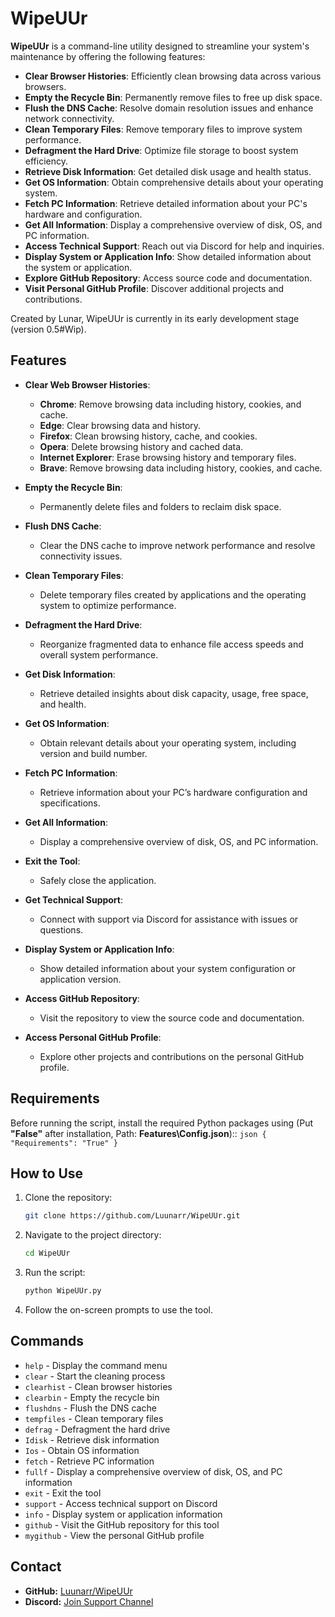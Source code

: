 # WipeUUr

**WipeUUr** is a command-line utility designed to streamline your system's maintenance by offering the following features:

- **Clear Browser Histories**: Efficiently clean browsing data across various browsers.
- **Empty the Recycle Bin**: Permanently remove files to free up disk space.
- **Flush the DNS Cache**: Resolve domain resolution issues and enhance network connectivity.
- **Clean Temporary Files**: Remove temporary files to improve system performance.
- **Defragment the Hard Drive**: Optimize file storage to boost system efficiency.
- **Retrieve Disk Information**: Get detailed disk usage and health status.
- **Get OS Information**: Obtain comprehensive details about your operating system.
- **Fetch PC Information**: Retrieve detailed information about your PC's hardware and configuration.
- **Get All Information**: Display a comprehensive overview of disk, OS, and PC information.
- **Access Technical Support**: Reach out via Discord for help and inquiries.
- **Display System or Application Info**: Show detailed information about the system or application.
- **Explore GitHub Repository**: Access source code and documentation.
- **Visit Personal GitHub Profile**: Discover additional projects and contributions.

Created by Lunar, WipeUUr is currently in its early development stage (version 0.5#Wip).

## Features

- **Clear Web Browser Histories**:
  - **Chrome**: Remove browsing data including history, cookies, and cache.
  - **Edge**: Clear browsing data and history.
  - **Firefox**: Clean browsing history, cache, and cookies.
  - **Opera**: Delete browsing history and cached data.
  - **Internet Explorer**: Erase browsing history and temporary files.
  - **Brave**: Remove browsing data including history, cookies, and cache.

- **Empty the Recycle Bin**:
  - Permanently delete files and folders to reclaim disk space.

- **Flush DNS Cache**:
  - Clear the DNS cache to improve network performance and resolve connectivity issues.

- **Clean Temporary Files**:
  - Delete temporary files created by applications and the operating system to optimize performance.

- **Defragment the Hard Drive**:
  - Reorganize fragmented data to enhance file access speeds and overall system performance.

- **Get Disk Information**:
  - Retrieve detailed insights about disk capacity, usage, free space, and health.

- **Get OS Information**:
  - Obtain relevant details about your operating system, including version and build number.

- **Fetch PC Information**:
  - Retrieve information about your PC’s hardware configuration and specifications.

- **Get All Information**:
  - Display a comprehensive overview of disk, OS, and PC information.

- **Exit the Tool**:
  - Safely close the application.

- **Get Technical Support**:
  - Connect with support via Discord for assistance with issues or questions.

- **Display System or Application Info**:
  - Show detailed information about your system configuration or application version.

- **Access GitHub Repository**:
  - Visit the repository to view the source code and documentation.

- **Access Personal GitHub Profile**:
  - Explore other projects and contributions on the personal GitHub profile.

## Requirements

Before running the script, install the required Python packages using (Put **"False"** after installation, Path: **Features\Config.json**)::
    ```json
    {
     "Requirements": "True"
    }
    ```
## How to Use

1. Clone the repository:

    ```bash
    git clone https://github.com/Luunarr/WipeUUr.git
    ```

2. Navigate to the project directory:

    ```bash
    cd WipeUUr
    ```

3. Run the script:

    ```bash
    python WipeUUr.py
    ```

4. Follow the on-screen prompts to use the tool.

## Commands

- `help`      - Display the command menu
- `clear`     - Start the cleaning process
- `clearhist` - Clean browser histories
- `clearbin`  - Empty the recycle bin
- `flushdns`  - Flush the DNS cache
- `tempfiles` - Clean temporary files
- `defrag`    - Defragment the hard drive
- `Idisk`     - Retrieve disk information
- `Ios`       - Obtain OS information
- `fetch`     - Retrieve PC information
- `fullf`     - Display a comprehensive overview of disk, OS, and PC information
- `exit`      - Exit the tool
- `support`   - Access technical support on Discord
- `info`      - Display system or application information
- `github`    - Visit the GitHub repository for this tool
- `mygithub`  - View the personal GitHub profile

## Contact

- **GitHub:** [Luunarr/WipeUUr](https://github.com/Luunarr/WipeUUr)
- **Discord:** [Join Support Channel](https://discord.gg/zACVRwCSve)
